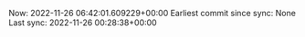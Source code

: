 Now: 2022-11-26 06:42:01.609229+00:00 Earliest commit since sync: None Last sync: 2022-11-26 00:28:38+00:00
